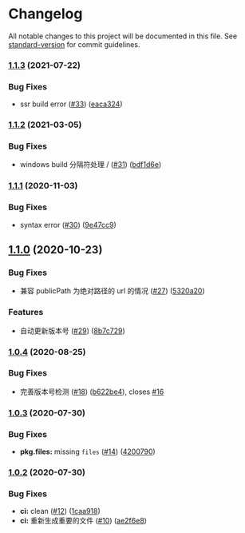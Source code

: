 # Changelog

All notable changes to this project will be documented in this file. See [standard-version](https://github.com/conventional-changelog/standard-version) for commit guidelines.

### [1.1.3](https://github.com/FEMessage/update-popup/compare/v1.1.2...v1.1.3) (2021-07-22)


### Bug Fixes

* ssr build error ([#33](https://github.com/FEMessage/update-popup/issues/33)) ([eaca324](https://github.com/FEMessage/update-popup/commit/eaca324))



### [1.1.2](https://github.com/FEMessage/update-popup/compare/v1.1.1...v1.1.2) (2021-03-05)


### Bug Fixes

* windows build 分隔符处理 / ([#31](https://github.com/FEMessage/update-popup/issues/31)) ([bdf1d6e](https://github.com/FEMessage/update-popup/commit/bdf1d6e))



### [1.1.1](https://github.com/FEMessage/update-popup/compare/v1.1.0...v1.1.1) (2020-11-03)


### Bug Fixes

* syntax error ([#30](https://github.com/FEMessage/update-popup/issues/30)) ([9e47cc9](https://github.com/FEMessage/update-popup/commit/9e47cc9))



## [1.1.0](https://github.com/FEMessage/update-popup/compare/v1.0.4...v1.1.0) (2020-10-23)


### Bug Fixes

* 兼容 publicPath 为绝对路径的 url 的情况 ([#27](https://github.com/FEMessage/update-popup/issues/27)) ([5320a20](https://github.com/FEMessage/update-popup/commit/5320a20))


### Features

* 自动更新版本号 ([#29](https://github.com/FEMessage/update-popup/issues/29)) ([8b7c729](https://github.com/FEMessage/update-popup/commit/8b7c729))



### [1.0.4](https://github.com/FEMessage/update-popup/compare/v1.0.3...v1.0.4) (2020-08-25)


### Bug Fixes

* 完善版本号检测 ([#18](https://github.com/FEMessage/update-popup/issues/18)) ([b622be4](https://github.com/FEMessage/update-popup/commit/b622be4)), closes [#16](https://github.com/FEMessage/update-popup/issues/16)



### [1.0.3](https://github.com/FEMessage/update-popup/compare/v1.0.2...v1.0.3) (2020-07-30)


### Bug Fixes

* **pkg.files:** missing `files` ([#14](https://github.com/FEMessage/update-popup/issues/14)) ([4200790](https://github.com/FEMessage/update-popup/commit/4200790))



### [1.0.2](https://github.com/FEMessage/update-popup/compare/v1.0.1...v1.0.2) (2020-07-30)


### Bug Fixes

* **ci:** clean ([#12](https://github.com/FEMessage/update-popup/issues/12)) ([1caa918](https://github.com/FEMessage/update-popup/commit/1caa918))
* **ci:** 重新生成重要的文件 ([#10](https://github.com/FEMessage/update-popup/issues/10)) ([ae2f6e8](https://github.com/FEMessage/update-popup/commit/ae2f6e8))
